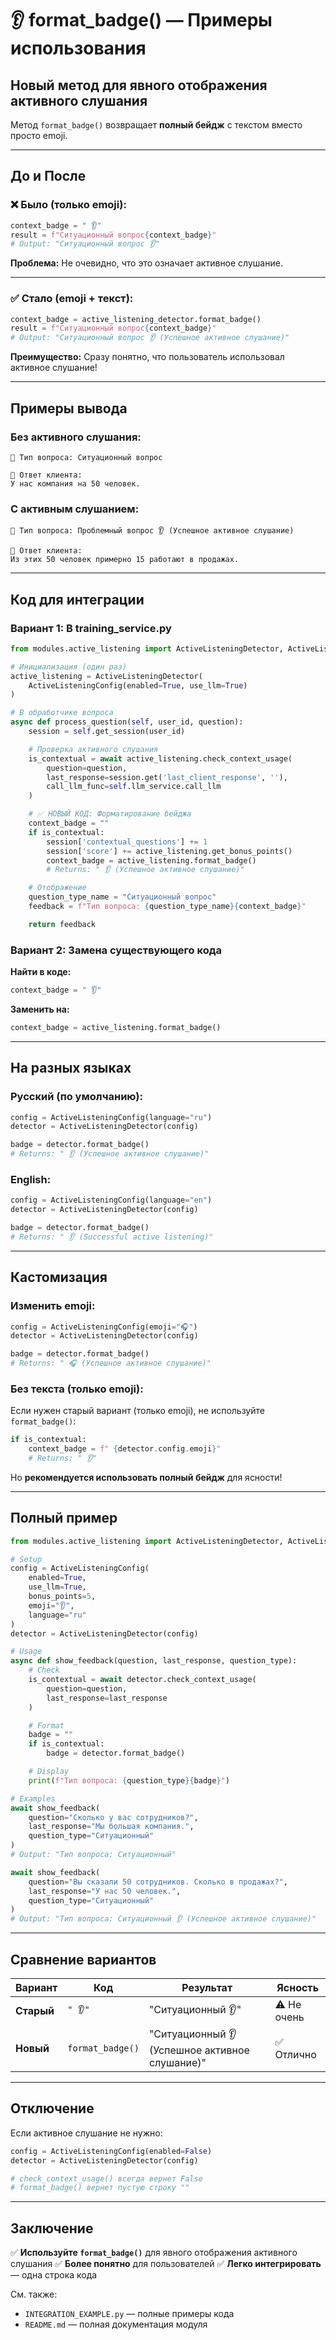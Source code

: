 # 👂 format_badge() — Примеры использования

## Новый метод для явного отображения активного слушания

Метод `format_badge()` возвращает **полный бейдж** с текстом вместо просто emoji.

---

## До и После

### ❌ Было (только emoji):

```python
context_badge = " 👂"
result = f"Ситуационный вопрос{context_badge}"
# Output: "Ситуационный вопрос 👂"
```

**Проблема:** Не очевидно, что это означает активное слушание.

---

### ✅ Стало (emoji + текст):

```python
context_badge = active_listening_detector.format_badge()
result = f"Ситуационный вопрос{context_badge}"
# Output: "Ситуационный вопрос 👂 (Успешное активное слушание)"
```

**Преимущество:** Сразу понятно, что пользователь использовал активное слушание!

---

## Примеры вывода

### Без активного слушания:

```
📝 Тип вопроса: Ситуационный вопрос

💬 Ответ клиента:
У нас компания на 50 человек.
```

### С активным слушанием:

```
📝 Тип вопроса: Проблемный вопрос 👂 (Успешное активное слушание)

💬 Ответ клиента:
Из этих 50 человек примерно 15 работают в продажах.
```

---

## Код для интеграции

### Вариант 1: В training_service.py

```python
from modules.active_listening import ActiveListeningDetector, ActiveListeningConfig

# Инициализация (один раз)
active_listening = ActiveListeningDetector(
    ActiveListeningConfig(enabled=True, use_llm=True)
)

# В обработчике вопроса
async def process_question(self, user_id, question):
    session = self.get_session(user_id)

    # Проверка активного слушания
    is_contextual = await active_listening.check_context_usage(
        question=question,
        last_response=session.get('last_client_response', ''),
        call_llm_func=self.llm_service.call_llm
    )

    # ✅ НОВЫЙ КОД: Форматирование бейджа
    context_badge = ""
    if is_contextual:
        session['contextual_questions'] += 1
        session['score'] += active_listening.get_bonus_points()
        context_badge = active_listening.format_badge()
        # Returns: " 👂 (Успешное активное слушание)"

    # Отображение
    question_type_name = "Ситуационный вопрос"
    feedback = f"Тип вопроса: {question_type_name}{context_badge}"

    return feedback
```

### Вариант 2: Замена существующего кода

**Найти в коде:**
```python
context_badge = " 👂"
```

**Заменить на:**
```python
context_badge = active_listening.format_badge()
```

---

## На разных языках

### Русский (по умолчанию):
```python
config = ActiveListeningConfig(language="ru")
detector = ActiveListeningDetector(config)

badge = detector.format_badge()
# Returns: " 👂 (Успешное активное слушание)"
```

### English:
```python
config = ActiveListeningConfig(language="en")
detector = ActiveListeningDetector(config)

badge = detector.format_badge()
# Returns: " 👂 (Successful active listening)"
```

---

## Кастомизация

### Изменить emoji:
```python
config = ActiveListeningConfig(emoji="🎧")
detector = ActiveListeningDetector(config)

badge = detector.format_badge()
# Returns: " 🎧 (Успешное активное слушание)"
```

### Без текста (только emoji):
Если нужен старый вариант (только emoji), не используйте `format_badge()`:

```python
if is_contextual:
    context_badge = f" {detector.config.emoji}"
    # Returns: " 👂"
```

Но **рекомендуется использовать полный бейдж** для ясности!

---

## Полный пример

```python
from modules.active_listening import ActiveListeningDetector, ActiveListeningConfig

# Setup
config = ActiveListeningConfig(
    enabled=True,
    use_llm=True,
    bonus_points=5,
    emoji="👂",
    language="ru"
)
detector = ActiveListeningDetector(config)

# Usage
async def show_feedback(question, last_response, question_type):
    # Check
    is_contextual = await detector.check_context_usage(
        question=question,
        last_response=last_response
    )

    # Format
    badge = ""
    if is_contextual:
        badge = detector.format_badge()

    # Display
    print(f"Тип вопроса: {question_type}{badge}")

# Examples
await show_feedback(
    question="Сколько у вас сотрудников?",
    last_response="Мы большая компания.",
    question_type="Ситуационный"
)
# Output: "Тип вопроса: Ситуационный"

await show_feedback(
    question="Вы сказали 50 сотрудников. Сколько в продажах?",
    last_response="У нас 50 человек.",
    question_type="Ситуационный"
)
# Output: "Тип вопроса: Ситуационный 👂 (Успешное активное слушание)"
```

---

## Сравнение вариантов

| Вариант | Код | Результат | Ясность |
|---------|-----|-----------|---------|
| **Старый** | `" 👂"` | "Ситуационный 👂" | ⚠️ Не очень |
| **Новый** | `format_badge()` | "Ситуационный 👂 (Успешное активное слушание)" | ✅ Отлично |

---

## Отключение

Если активное слушание не нужно:

```python
config = ActiveListeningConfig(enabled=False)
detector = ActiveListeningDetector(config)

# check_context_usage() всегда вернет False
# format_badge() вернет пустую строку ""
```

---

## Заключение

✅ **Используйте `format_badge()`** для явного отображения активного слушания
✅ **Более понятно** для пользователей
✅ **Легко интегрировать** — одна строка кода

См. также:
- `INTEGRATION_EXAMPLE.py` — полные примеры кода
- `README.md` — полная документация модуля
